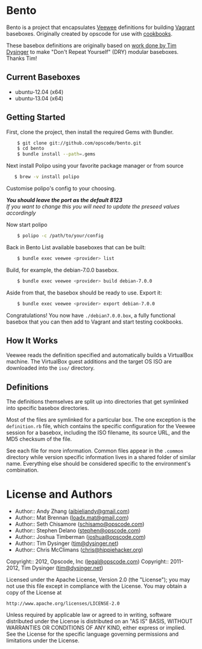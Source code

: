 # Bento 

Bento is a project that encapsulates
[Veewee](https://github.com/jedi4ever/veewee/) definitions for
building [Vagrant](http://vagrantup.com) baseboxes. Originally created by opscode for use with [cookbooks](http://community.opscode.com/users/Opscode).

These basebox definitions are originally based on
[work done by Tim Dysinger](https://github.com/dysinger/basebox) to
make "Don't Repeat Yourself" (DRY) modular baseboxes. Thanks Tim!

## Current Baseboxes

* ubuntu-12.04 (x64)
* ubuntu-13.04 (x64)


## Getting Started

First, clone the project, then install the required Gems with Bundler.
```bash
    $ git clone git://github.com/opscode/bento.git
    $ cd bento
    $ bundle install --path=.gems
```

Next install Polipo using your favorite package manager or from source
```bash
   $ brew -v install polipo
```

Customise polipo's config to your choosing. 

**_You should leave the port as the default 8123_**
<br /><em>If you want to change this you will need to update the preseed values accordingly</em>


Now start polipo
```bash
    $ polipo -c /path/to/your/config
```

Back in Bento
List available baseboxes that can be built:
```bash
    $ bundle exec veewee <provider> list
```

Build, for example, the debian-7.0.0 basebox.
```bash
    $ bundle exec veewee <provider> build debian-7.0.0
```

Aside from that, the basebox should be ready to use. Export it:
```bash
    $ bundle exec veewee <provider> export debian-7.0.0
```

Congratulations! You now have `./debian7.0.0.box`, a fully functional
basebox that you can then add to Vagrant and start testing cookbooks.

## How It Works

Veewee reads the definition specified and automatically builds a
VirtualBox machine. The VirtualBox guest additions and the target OS
ISO are downloaded into the `iso/` directory.

## Definitions

The definitions themselves are split up into directories that get
symlinked into specific basebox directories.

Most of the files are symlinked for a particular box. The one
exception is the `definition.rb` file, which contains the specific
configuration for the Veewee session for a basebox, including the ISO
filename, its source URL, and the MD5 checksum of the file.

See each file for more information.
Common files appear in the `.common` directory while version specific information lives in a shared folder of similar name.
Everything else should be considered specific to the environment's combination.


License and Authors
===================

- Author:: Andy Zhang (aibieliandy@gmail.com) 
- Author:: Mat Brennan (loadx.mat@gmail.com)
- Author:: Seth Chisamore (<schisamo@opscode.com>)
- Author:: Stephen Delano (<stephen@opscode.com>)
- Author:: Joshua Timberman (<joshua@opscode.com>)
- Author:: Tim Dysinger (<tim@dysinger.net>)
- Author:: Chris McClimans (<chris@hippiehacker.org>)

Copyright:: 2012, Opscode, Inc (<legal@opscode.com>)
Copyright:: 2011-2012, Tim Dysinger (<tim@dysinger.net>)

Licensed under the Apache License, Version 2.0 (the "License");
you may not use this file except in compliance with the License.
You may obtain a copy of the License at

    http://www.apache.org/licenses/LICENSE-2.0

Unless required by applicable law or agreed to in writing, software
distributed under the License is distributed on an "AS IS" BASIS,
WITHOUT WARRANTIES OR CONDITIONS OF ANY KIND, either express or implied.
See the License for the specific language governing permissions and
limitations under the License.
